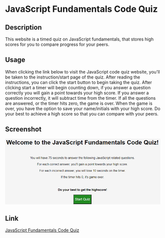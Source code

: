 # JavaScript Fundamentals Code Quiz

## Description
This website is a timed quiz on JavaScript fundamentals, that stores high scores for you to compare progress for your peers.

## Usage
When clicking the link below to visit the JavaScript code quiz website, you'll be taken to the instruction/start page of the quiz. After reading the instructions, you can click the start button to begin taking the quiz. After clicking start a timer will begin counting down, if you answer a question correctly you will gain a point towards your high score. If you answer a question incorrectly, it will subtract time from the timer. If all the questions are answered, or the timer hits zero, the game is over. When the game is over, you have the option to save your name/initials with your high score. Do your best to achieve a high score so that you can compare with your peers. 

## Screenshot
![](./assets/images/jscq.png)

## Link
[JavaScript Fundamentals Code Quiz](https://ndufour48.github.io/javascript-fundamentals-code-quiz/)